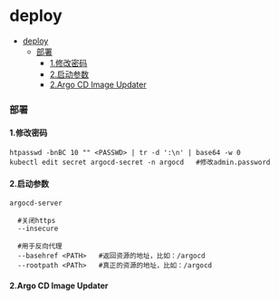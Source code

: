 # deploy

<!-- @import "[TOC]" {cmd="toc" depthFrom=1 depthTo=6 orderedList=false} -->
<!-- code_chunk_output -->

- [deploy](#deploy)
    - [部署](#部署)
      - [1.修改密码](#1修改密码)
      - [2.启动参数](#2启动参数)
      - [2.Argo CD Image Updater](#2argo-cd-image-updater)

<!-- /code_chunk_output -->

### 部署

#### 1.修改密码
```shell
htpasswd -bnBC 10 "" <PASSWD> | tr -d ':\n' | base64 -w 0
kubectl edit secret argocd-secret -n argocd   #修改admin.password
```

#### 2.启动参数
```shell
argocd-server

  #关闭https
  --insecure

  #用于反向代理
  --basehref <PATH>   #返回资源的地址，比如：/argocd
  --rootpath <PATh>   #真正的资源的地址，比如：/argocd
```

#### 2.Argo CD Image Updater
